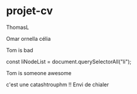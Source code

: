 # projet-cv

ThomasL

Omar
ornella
célia

Tom is bad

const liNodeList = document.querySelectorAll("li");

Tom is someone awesome

 c'est une catashtrouphm !!
Envi de chialer